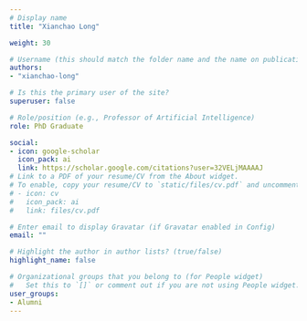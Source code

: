 ```yaml
---
# Display name
title: "Xianchao Long"

weight: 30

# Username (this should match the folder name and the name on publications)
authors:
- "xianchao-long"

# Is this the primary user of the site?
superuser: false

# Role/position (e.g., Professor of Artificial Intelligence)
role: PhD Graduate

social:
- icon: google-scholar
  icon_pack: ai
  link: https://scholar.google.com/citations?user=32VELjMAAAAJ
# Link to a PDF of your resume/CV from the About widget.
# To enable, copy your resume/CV to `static/files/cv.pdf` and uncomment the lines below.
# - icon: cv
#   icon_pack: ai
#   link: files/cv.pdf

# Enter email to display Gravatar (if Gravatar enabled in Config)
email: ""

# Highlight the author in author lists? (true/false)
highlight_name: false

# Organizational groups that you belong to (for People widget)
#   Set this to `[]` or comment out if you are not using People widget.
user_groups:
- Alumni
---
```

